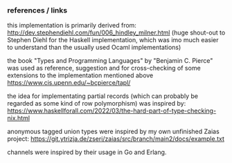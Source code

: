 ### references / links

this implementation is primarily derived from:
  http://dev.stephendiehl.com/fun/006_hindley_milner.html
(huge shout-out to Stephen Diehl for the Haskell implementation,
  which was imo much easier to understand
  than the usually used Ocaml implementations)

the book "Types and Programming Languages" by "Benjamin C. Pierce"
was used as reference, suggestion and for cross-checking
of some extensions to the implementation mentioned above
  https://www.cis.upenn.edu/~bcpierce/tapl/

the idea for implementating partial records
(which can probably be regarded as some kind of row polymorphism)
was inspired by:
  https://www.haskellforall.com/2022/03/the-hard-part-of-type-checking-nix.html

anonymous tagged union types were inspired by my own unfinished Zaias project:
  https://git.ytrizja.de/zseri/zaias/src/branch/main2/docs/example.txt

channels were inspired by their usage in Go and Erlang.
